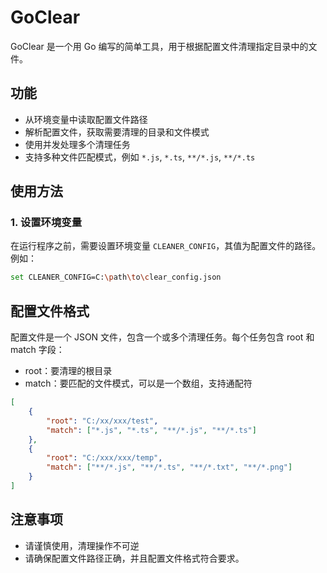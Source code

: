 # GoClear

GoClear 是一个用 Go 编写的简单工具，用于根据配置文件清理指定目录中的文件。

## 功能

- 从环境变量中读取配置文件路径
- 解析配置文件，获取需要清理的目录和文件模式
- 使用并发处理多个清理任务
- 支持多种文件匹配模式，例如 `*.js`, `*.ts`, `**/*.js`, `**/*.ts`

## 使用方法

### 1. 设置环境变量

在运行程序之前，需要设置环境变量 `CLEANER_CONFIG`，其值为配置文件的路径。例如：

```sh
set CLEANER_CONFIG=C:\path\to\clear_config.json
```

## 配置文件格式

配置文件是一个 JSON 文件，包含一个或多个清理任务。每个任务包含 root 和 match 字段：

- root：要清理的根目录
- match：要匹配的文件模式，可以是一个数组，支持通配符


```json
[
    {
        "root": "C:/xx/xxx/test",
        "match": ["*.js", "*.ts", "**/*.js", "**/*.ts"]
    },
    {
        "root": "C:/xxx/xxx/temp",
        "match": ["**/*.js", "**/*.ts", "**/*.txt", "**/*.png"]
    }
]
```

## 注意事项

- 请谨慎使用，清理操作不可逆
- 请确保配置文件路径正确，并且配置文件格式符合要求。